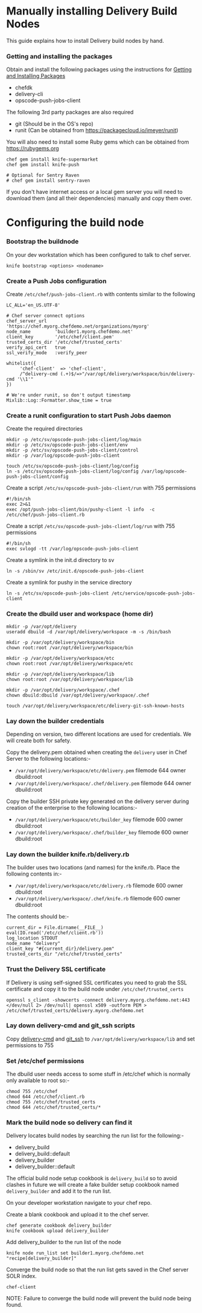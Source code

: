 # Manually installing Delivery Build Nodes
This guide explains how to install Delivery build nodes by hand.

### Getting and installing the packages
Obtain and install the following packages using the instructions for [Getting and Installing Packages](./getting_packages.md)

* chefdk
* delivery-cli
* opscode-push-jobs-client

The following 3rd party packages are also required
* git (Should be in the OS's repo)
* runit (Can be obtained from https://packagecloud.io/imeyer/runit)

You will also need to install some Ruby gems which can be obtained from https://rubygems.org

    chef gem install knife-supermarket
    chef gem install knife-push

    # Optional for Sentry Raven
    # chef gem install sentry-raven

If you don't have internet access or a local gem server you will need to download them (and all their dependencies) manually and copy them over.

# Configuring the build node

### Bootstrap the buildnode
On your dev workstation which has been configured to talk to chef server.

    knife bootstrap <options> <nodename>

### Create a Push Jobs configuration
Create ```/etc/chef/push-jobs-client.rb``` with contents similar to the following

    LC_ALL='en_US.UTF-8'

    # Chef server connect options
    chef_server_url   'https://chef.myorg.chefdemo.net/organizations/myorg'
    node_name         'builder1.myorg.chefdemo.net'
    client_key        '/etc/chef/client.pem'
    trusted_certs_dir '/etc/chef/trusted_certs'
    verify_api_cert   true
    ssl_verify_mode   :verify_peer

    whitelist({
	     'chef-client'  => 'chef-client',
	     /^delivery-cmd (.+)$/=>"/var/opt/delivery/workspace/bin/delivery-cmd '\\1'"
    })

    # We're under runit, so don't output timestamp
    Mixlib::Log::Formatter.show_time = true

### Create a runit configuration to start Push Jobs daemon
Create the required directories

    mkdir -p /etc/sv/opscode-push-jobs-client/log/main
    mkdir -p /etc/sv/opscode-push-jobs-client/env
    mkdir -p /etc/sv/opscode-push-jobs-client/control
    mkdir -p /var/log/opscode-push-jobs-client

    touch /etc/sv/opscode-push-jobs-client/log/config
    ln -s /etc/sv/opscode-push-jobs-client/log/config /var/log/opscode-push-jobs-client/config

Create a script ```/etc/sv/opscode-push-jobs-client/run``` with 755 permissions

    #!/bin/sh
    exec 2>&1
    exec /opt/push-jobs-client/bin/pushy-client -l info  -c /etc/chef/push-jobs-client.rb

Create a script ```/etc/sv/opscode-push-jobs-client/log/run``` with 755 permissions

    #!/bin/sh
    exec svlogd -tt /var/log/opscode-push-jobs-client

Create a symlink in the init.d directory to sv

    ln -s /sbin/sv /etc/init.d/opscode-push-jobs-client

Create a symlink for pushy in the service directory

    ln -s /etc/sv/opscode-push-jobs-client /etc/service/opscode-push-jobs-client

### Create the dbuild user and workspace (home dir)

    mkdir -p /var/opt/delivery
    useradd dbuild -d /var/opt/delivery/workspace -m -s /bin/bash

    mkdir -p /var/opt/delivery/workspace/bin
    chown root:root /var/opt/delivery/workspace/bin

    mkdir -p /var/opt/delivery/workspace/etc
    chown root:root /var/opt/delivery/workspace/etc

    mkdir -p /var/opt/delivery/workspace/lib
    chown root:root /var/opt/delivery/workspace/lib

    mkdir -p /var/opt/delivery/workspace/.chef
    chown dbuild:dbuild /var/opt/delivery/workspace/.chef

    touch /var/opt/delivery/workspace/etc/delivery-git-ssh-known-hosts

### Lay down the builder credentials
Depending on version, two different locations are used for credentials. We will create both for safety.

Copy the delivery.pem obtained when creating the ```delivery``` user in Chef Server to the following locations:-
* ```/var/opt/delivery/workspace/etc/delivery.pem``` filemode 644 owner dbuild:root
* ```/var/opt/delivery/workspace/.chef/delivery.pem``` filemode 644 owner dbuild:root

Copy the builder SSH private key generated on the delivery server during creation of the enterprise to the following locations:-
* ```/var/opt/delivery/workspace/etc/builder_key``` filemode 600 owner dbuild:root
* ```/var/opt/delivery/workspace/.chef/builder_key``` filemode 600 owner dbuild:root

### Lay down the builder knife.rb/delivery.rb
The builder uses two locations (and names) for the knife.rb. Place the following contents in:-
* ```/var/opt/delivery/workspace/etc/delivery.rb``` filemode 600 owner dbuild:root
* ```/var/opt/delivery/workspace/.chef/knife.rb``` filemode 600 owner dbuild:root

The contents should be:-

    current_dir = File.dirname(__FILE__)
    eval(IO.read('/etc/chef/client.rb'))
    log_location STDOUT
    node_name "delivery"
    client_key "#{current_dir}/delivery.pem"
    trusted_certs_dir "/etc/chef/trusted_certs"

### Trust the Delivery SSL certificate
If Delivery is using self-signed SSL certificates you need to grab the SSL certificate and copy it to the build node under  ```/etc/chef/trusted_certs```

    openssl s_client -showcerts -connect delivery.myorg.chefdemo.net:443 </dev/null 2> /dev/null| openssl x509 -outform PEM > /etc/chef/trusted_certs/delivery.myorg.chefdemo.net

### Lay down delivery-cmd and git_ssh scripts
Copy [delivery-cmd](../reference/delivery-cmd) and [git_ssh](../reference/git_ssh) to ```/var/opt/delivery/workspace/lib``` and set permissions to 755

### Set /etc/chef permissions
The dbuild user needs access to some stuff in /etc/chef which is normally only available to root so:-

    chmod 755 /etc/chef
    chmod 644 /etc/chef/client.rb
    chmod 755 /etc/chef/trusted_certs
    chmod 644 /etc/chef/trusted_certs/*

### Mark the build node so delivery can find it
Delivery locates build nodes by searching the run list for the following:-
* delivery_build
* delivery_build::default
* delivery_builder
* delivery_builder::default

The official build node setup cookbook is ```delivery_build``` so to avoid clashes in future we will create a fake builder setup cookbook named ```delivery_builder``` and add it to the run list.

On your developer workstation navigate to your chef repo.

Create a blank cookbook and upload it to the chef server.

    chef generate cookbook delivery_builder
    knife cookbook upload delivery_builder

Add delivery_builder to the run list of the node

    knife node run_list set builder1.myorg.chefdemo.net "recipe[delivery_builder]"

Converge the build node so that the run list gets saved in the Chef server SOLR index.

    chef-client

NOTE: Failure to converge the build node will prevent the build node being found.
